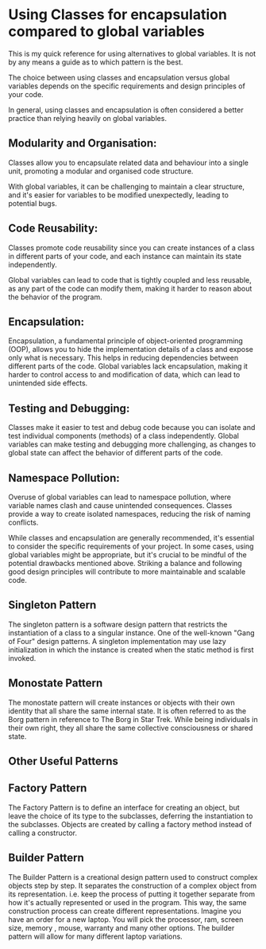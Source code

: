 # Using Classes for encapsulation compared to global variables

This is my quick reference for using alternatives to global variables. 
It is not by any means a guide as to which pattern is the best.

The choice between using classes and encapsulation versus global variables depends on the specific requirements and design principles of your code. 

In general, using classes and encapsulation is often considered a better practice than relying heavily on global variables. 

## Modularity and Organisation:
Classes allow you to encapsulate related data and behaviour into a single unit, promoting a modular and organised code structure.

With global variables, it can be challenging to maintain a clear structure, and it's easier for variables to be modified unexpectedly, leading to potential bugs.

## Code Reusability:
Classes promote code reusability since you can create instances of a class in different parts of your code, and each instance can maintain its state independently. 


Global variables can lead to code that is tightly coupled and less reusable, 
as any part of the code can modify them, making it harder to reason about the behavior of the program.

## Encapsulation:
Encapsulation, a fundamental principle of object-oriented programming (OOP), 
allows you to hide the implementation details of a class and expose only what is necessary. This helps in reducing dependencies between different parts of the code. 
Global variables lack encapsulation, making it harder to control access to and modification of data, which can lead to unintended side effects.

## Testing and Debugging:

Classes make it easier to test and debug code because you can isolate and test individual components (methods) of a class independently.
Global variables can make testing and debugging more challenging, as changes to global state can affect the behavior of different parts of the code.

## Namespace Pollution:

Overuse of global variables can lead to namespace pollution, 
where variable names clash and cause unintended consequences.
Classes provide a way to create isolated namespaces, 
reducing the risk of naming conflicts.


While classes and encapsulation are generally recommended, 
it's essential to consider the specific requirements of your project. 
In some cases, using global variables might be appropriate, but it's crucial to be mindful of the potential drawbacks mentioned above. Striking a balance and following good design principles will contribute to more maintainable and scalable code.

## Singleton Pattern


The singleton pattern is a software design pattern that restricts the instantiation of a class to a singular instance. 
One of the well-known "Gang of Four" design patterns. 
A singleton implementation may use lazy initialization in which the instance is created when the static method is first invoked.

## Monostate Pattern

The monostate pattern will create instances or objects with their own identity that all share the same internal state. 
It is often referred to as the Borg pattern in reference to The Borg in Star Trek. 
While being individuals in their own right, they all share the same collective consciousness or shared state.

## Other Useful Patterns

## Factory Pattern

The Factory Pattern is to define an interface for creating an object, but leave the choice of its type to the subclasses, 
deferring the instantiation to the subclasses. Objects are created by calling a factory method 
instead of calling a constructor.

## Builder Pattern

The Builder Pattern is a creational design pattern used to construct complex objects step by step. 
It separates the construction of a complex object from its representation. i.e. keep the process of putting 
it together separate from how it's actually represented or used in the program. This way, the same 
construction process can create different representations.
Imagine you have an order for a new laptop. You will pick the processor, ram, screen size, memory , mouse, warranty and many other options.
The builder pattern will allow for many different laptop variations.